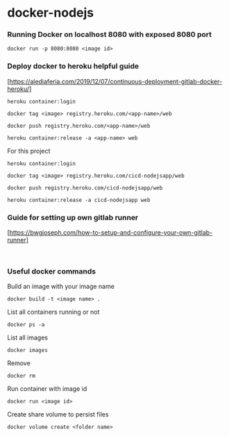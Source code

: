 # docker-nodejs

### Running Docker on localhost 8080 with exposed 8080 port

`docker run -p 8080:8080 <image id>`
<br>

### Deploy docker to heroku helpful guide
[https://alediaferia.com/2019/12/07/continuous-deployment-gitlab-docker-heroku/]

`heroku container:login`

`docker tag <image> registry.heroku.com/<app-name>/web`

`docker push registry.heroku.com/<app-name>/web`

`heroku container:release -a <app-name> web`

For this project

`heroku container:login`

`docker tag <image> registry.heroku.com/cicd-nodejsapp/web`

`docker push registry.heroku.com/cicd-nodejsapp/web`

`heroku container:release -a cicd-nodejsapp web`


### Guide for setting up own gitlab runner
[https://bwgjoseph.com/how-to-setup-and-configure-your-own-gitlab-runner]

<br>

### Useful docker commands

Build an image with your image name

`docker build -t <image name> . `

List all containers running or not

`docker ps -a`

List all images

`docker images`

Remove

`docker rm`

Run container with image id

`docker run <image id>`

Create share volume to persist files

`docker volume create <folder name>`
